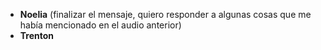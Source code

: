 - **Noelia** (finalizar el mensaje, quiero responder a algunas cosas que me había mencionado en el audio anterior)
- **Trenton** 